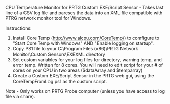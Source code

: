 CPU Temperature Monitor for PRTG Custom EXE/Script Sensor - Takes last line of a CSV log file and pareses the data into an XML file compatible with PTRG network monitor tool for Windows.  

Instructions:
1. Install Core Temp (http://www.alcpu.com/CoreTemp/) to comfigure to "Start Core Temp with Windows" AND "Enable logging on startup". 
2. Copy PS1 file to your C:\Program Files (x86)\PRTG Network Monitor\Custom Sensors\EXEXML directory
3. Set custom variables for your log files for directory, warning temp, and error temp.  Written for 8 cores.  You will need to edit script for your # of cores on your CPU in two areas ($dataArray and $temparray)
4. Create a Custom EXE/Script Sensor in the PRTG web gui, using the CoreTempFromLog.ps1 as the custom script.

Note - Only works on PRTG Probe computer (unless you have access to log file via share).

